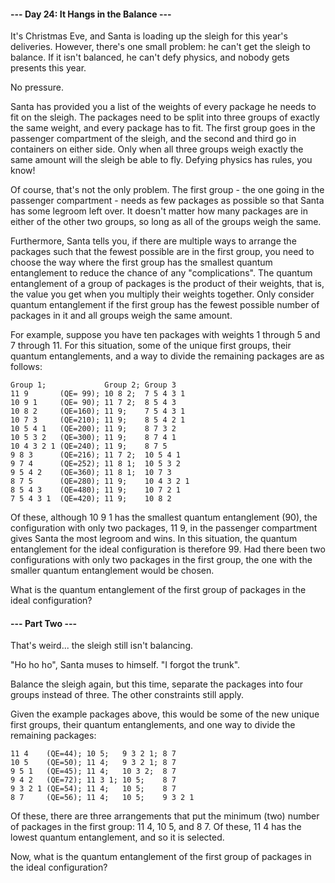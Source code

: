 #### --- Day 24: It Hangs in the Balance ---

It's Christmas Eve, and Santa is loading up the sleigh for this year's deliveries. However, there's one small problem: he can't get the sleigh to balance. If it isn't balanced, he can't defy physics, and nobody gets presents this year.

No pressure.

Santa has provided you a list of the weights of every package he needs to fit on the sleigh. The packages need to be split into three groups of exactly the same weight, and every package has to fit. The first group goes in the passenger compartment of the sleigh, and the second and third go in containers on either side. Only when all three groups weigh exactly the same amount will the sleigh be able to fly. Defying physics has rules, you know!

Of course, that's not the only problem. The first group - the one going in the passenger compartment - needs as few packages as possible so that Santa has some legroom left over. It doesn't matter how many packages are in either of the other two groups, so long as all of the groups weigh the same.

Furthermore, Santa tells you, if there are multiple ways to arrange the packages such that the fewest possible are in the first group, you need to choose the way where the first group has the smallest quantum entanglement to reduce the chance of any "complications". The quantum entanglement of a group of packages is the product of their weights, that is, the value you get when you multiply their weights together. Only consider quantum entanglement if the first group has the fewest possible number of packages in it and all groups weigh the same amount.

For example, suppose you have ten packages with weights 1 through 5 and 7 through 11. For this situation, some of the unique first groups, their quantum entanglements, and a way to divide the remaining packages are as follows:

    Group 1;             Group 2; Group 3
    11 9       (QE= 99); 10 8 2;  7 5 4 3 1
    10 9 1     (QE= 90); 11 7 2;  8 5 4 3
    10 8 2     (QE=160); 11 9;    7 5 4 3 1
    10 7 3     (QE=210); 11 9;    8 5 4 2 1
    10 5 4 1   (QE=200); 11 9;    8 7 3 2
    10 5 3 2   (QE=300); 11 9;    8 7 4 1
    10 4 3 2 1 (QE=240); 11 9;    8 7 5
    9 8 3      (QE=216); 11 7 2;  10 5 4 1
    9 7 4      (QE=252); 11 8 1;  10 5 3 2
    9 5 4 2    (QE=360); 11 8 1;  10 7 3
    8 7 5      (QE=280); 11 9;    10 4 3 2 1
    8 5 4 3    (QE=480); 11 9;    10 7 2 1
    7 5 4 3 1  (QE=420); 11 9;    10 8 2

Of these, although 10 9 1 has the smallest quantum entanglement (90), the configuration with only two packages, 11 9, in the passenger compartment gives Santa the most legroom and wins. In this situation, the quantum entanglement for the ideal configuration is therefore 99. Had there been two configurations with only two packages in the first group, the one with the smaller quantum entanglement would be chosen.

What is the quantum entanglement of the first group of packages in the ideal configuration?
 
#### --- Part Two ---

That's weird... the sleigh still isn't balancing.

"Ho ho ho", Santa muses to himself. "I forgot the trunk".

Balance the sleigh again, but this time, separate the packages into four groups instead of three. The other constraints still apply.

Given the example packages above, this would be some of the new unique first groups, their quantum entanglements, and one way to divide the remaining packages:

    11 4    (QE=44); 10 5;   9 3 2 1; 8 7
    10 5    (QE=50); 11 4;   9 3 2 1; 8 7
    9 5 1   (QE=45); 11 4;   10 3 2;  8 7
    9 4 2   (QE=72); 11 3 1; 10 5;    8 7
    9 3 2 1 (QE=54); 11 4;   10 5;    8 7
    8 7     (QE=56); 11 4;   10 5;    9 3 2 1

Of these, there are three arrangements that put the minimum (two) number of packages in the first group: 11 4, 10 5, and 8 7. Of these, 11 4 has the lowest quantum entanglement, and so it is selected.

Now, what is the quantum entanglement of the first group of packages in the ideal configuration?
